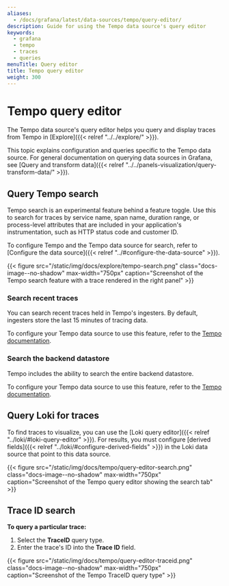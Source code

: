 ```yaml
---
aliases:
  - /docs/grafana/latest/data-sources/tempo/query-editor/
description: Guide for using the Tempo data source's query editor
keywords:
  - grafana
  - tempo
  - traces
  - queries
menuTitle: Query editor
title: Tempo query editor
weight: 300
---
```


# Tempo query editor

The Tempo data source's query editor helps you query and display traces from Tempo in [Explore]({{< relref "../../explore/" >}}).

This topic explains configuration and queries specific to the Tempo data source.
For general documentation on querying data sources in Grafana, see [Query and transform data]({{< relref "../../panels-visualization/query-transform-data/" >}}).

## Query Tempo search

Tempo search is an experimental feature behind a feature toggle.
Use this to search for traces by service name, span name, duration range, or process-level attributes that are included in your application's instrumentation, such as HTTP status code and customer ID.

To configure Tempo and the Tempo data source for search, refer to [Configure the data source]({{< relref "../#configure-the-data-source" >}}).

{{< figure src="/static/img/docs/explore/tempo-search.png" class="docs-image--no-shadow" max-width="750px" caption="Screenshot of the Tempo search feature with a trace rendered in the right panel" >}}

### Search recent traces

You can search recent traces held in Tempo's ingesters.
By default, ingesters store the last 15 minutes of tracing data.

To configure your Tempo data source to use this feature, refer to the [Tempo documentation](/docs/tempo/latest/getting-started/tempo-in-grafana/#search-of-recent-traces).

### Search the backend datastore

Tempo includes the ability to search the entire backend datastore.

To configure your Tempo data source to use this feature, refer to the [Tempo documentation](/docs/tempo/latest/getting-started/tempo-in-grafana/#search-of-the-backend-datastore).

## Query Loki for traces

To find traces to visualize, you can use the [Loki query editor]({{< relref "../loki/#loki-query-editor" >}}).
For results, you must configure [derived fields]({{< relref "../loki/#configure-derived-fields" >}}) in the Loki data source that point to this data source.

{{< figure src="/static/img/docs/tempo/query-editor-search.png" class="docs-image--no-shadow" max-width="750px" caption="Screenshot of the Tempo query editor showing the search tab" >}}

## Trace ID search

**To query a particular trace:**

1. Select the **TraceID** query type.
1. Enter the trace's ID into the **Trace ID** field.

{{< figure src="/static/img/docs/tempo/query-editor-traceid.png" class="docs-image--no-shadow" max-width="750px" caption="Screenshot of the Tempo TraceID query type" >}}
